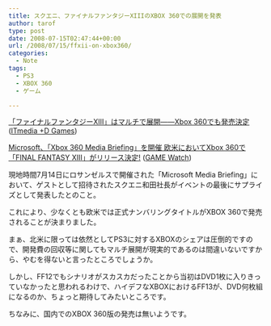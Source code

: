 ```yaml
---
title: スクエニ、ファイナルファンタジーXIIIのXBOX 360での展開を発表
author: tarof
type: post
date: 2008-07-15T02:47:44+00:00
url: /2008/07/15/ffxii-on-xbox360/
categories:
  - Note
tags:
  - PS3
  - XBOX 360
  - ゲーム

---
```

[「ファイナルファンタジーXIII」はマルチで展開――Xbox 360でも発売決定][1] ([ITmedia +D Games][2])
  
[Microsoft、「Xbox 360 Media Briefing」を開催 欧米においてXbox 360で「FINAL FANTASY XIII」がリリース決定!][3] ([GAME Watch][4])

現地時間7月14日にロサンゼルスで開催された「Microsoft Media Briefing」において、ゲストとして招待されたスクエニ和田社長がイベントの最後にサプライズとして発表したとのこと。

これにより、少なくとも欧米では正式ナンバリングタイトルがXBOX 360で発売されることが決まりました。
  
まぁ、北米に限っては依然としてPS3に対するXBOXのシェアは圧倒的ですので、開発費の回収等に関してもマルチ展開が現実的であるのは間違いないですから、やむを得ないと言ったところでしょうか。
  
しかし、FF12でもシナリオがスカスカだったことから当初はDVD1枚に入りきっていなかったと思われるわけで、ハイデフなXBOXにおけるFF13が、DVD何枚組になるのか、ちょっと期待してみたいところです。

ちなみに、国内でのXBOX 360版の発売は無いようです。

 [1]: http://plusd.itmedia.co.jp/games/articles/0807/15/news023.html
 [2]: http://plusd.itmedia.co.jp/games/
 [3]: http://www.watch.impress.co.jp/game/docs/20080715/xbox360.htm
 [4]: http://www.watch.impress.co.jp/game/